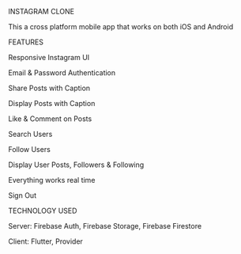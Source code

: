 INSTAGRAM CLONE

This a cross platform mobile app that works on both iOS and Android

FEATURES

Responsive Instagram UI

Email & Password Authentication

Share Posts with Caption

Display Posts with Caption

Like & Comment on Posts

Search Users

Follow Users

Display User Posts, Followers & Following

Everything works real time

Sign Out


TECHNOLOGY USED

Server: Firebase Auth, Firebase Storage, Firebase Firestore

Client: Flutter, Provider
